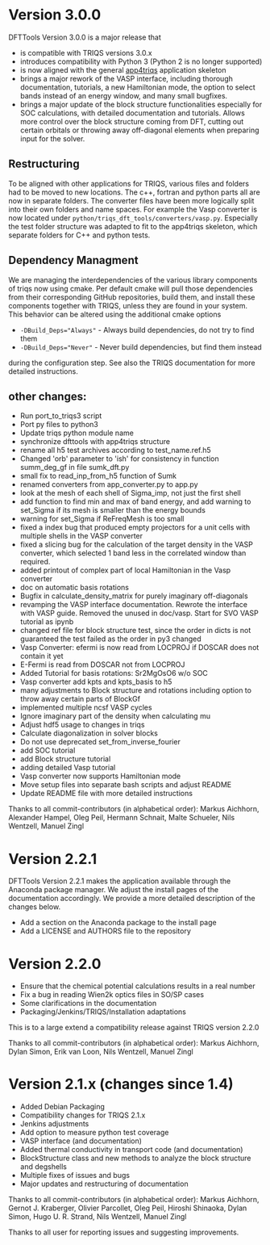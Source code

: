 Version 3.0.0
=============

DFTTools Version 3.0.0 is a major release that

* is compatible with TRIQS versions 3.0.x
* introduces compatibility with Python 3 (Python 2 is no longer supported)
* is now aligned with the general [app4triqs](https://github.com/TRIQS/app4triqs) application skeleton
* brings a major rework of the VASP interface, including thorough documentation, tutorials, a new Hamiltonian mode, the option to select bands instead of an energy window, and many small bugfixes.
* brings a major update of the block structure functionalities especially for SOC calculations, with detailed documentation and tutorials. Allows more control over the block structure coming from DFT, cutting out certain orbitals or throwing away off-diagonal elements when preparing input for the solver.

Restructuring
-------------
To be aligned with other applications for TRIQS, various files and folders had to be moved to new locations. The c++, fortran and python parts all are now in separate folders. The converter files have been more logically split into their own folders and name spaces. For example the Vasp converter is now located under `python/triqs_dft_tools/converters/vasp.py`. Especially the test folder structure was adapted to fit to the app4triqs skeleton, which separate folders for C++ and python tests.

Dependency Managment
--------------------
We are managing the interdependencies of the various library components of triqs now using cmake.
Per default cmake will pull those dependencies from their corresponding
GitHub repositories, build them, and install these components together
with TRIQS, unless they are found in your system.
This behavior can be altered using the additional cmake options

* `-DBuild_Deps="Always"` - Always build dependencies, do not try to find them
* `-DBuild_Deps="Never"` - Never build dependencies, but find them instead

during the configuration step. See also the TRIQS documentation for more detailed instructions.

other changes:
-------------
* Run port_to_triqs3 script
* Port py files to python3
* Update triqs python module name
* synchronize dfttools with app4triqs structure
* rename all h5 test archives according to test_name.ref.h5
* Changed 'orb' parameter to 'ish' for consistency in function summ_deg_gf in file sumk_dft.py
* small fix to read_inp_from_h5 function of Sumk
* renamed converters from app_converter.py to app.py
* look at the mesh of each shell of Sigma_imp, not just the first shell
* add function to find min and max of band energy, and add warning to set_Sigma if its mesh is smaller than the energy bounds
* warning for set_Sigma if ReFreqMesh is too small
* fixed a index bug that produced empty projectors for a unit cells with multiple shells in the VASP converter
* fixed a slicing bug for the calculation of the target density in the VASP converter, which selected 1 band less in the correlated window than required.
* added printout of complex part of local Hamiltonian in the Vasp converter
* doc on automatic basis rotations
* Bugfix in calculate_density_matrix for purely imaginary off-diagonals
* revamping the VASP interface documentation. Rewrote the interface with VASP guide. Removed the unused in doc/vasp. Start for SVO VASP tutorial as ipynb
* changed ref file for block structure test, since the order in dicts is not guaranteed the test failed as the order in py3 changed
* Vasp Converter: efermi is now read from LOCPROJ if DOSCAR does not contain it yet
* E-Fermi is read from DOSCAR not from LOCPROJ
* Added Tutorial for basis rotations: Sr2MgOsO6 w/o SOC
* Vasp converter add kpts and kpts_basis to h5
* many adjustments to Block structure and rotations including option to throw away certain parts of BlockGf
* implemented multiple ncsf VASP cycles
* Ignore imaginary part of the density when calculating mu
* Adjust hdf5 usage to changes in triqs
* Calculate diagonalization in solver blocks
* Do not use deprecated set_from_inverse_fourier
* add SOC tutorial
* add Block structure tutorial
* adding detailed Vasp tutorial
* Vasp converter now supports Hamiltonian mode
* Move setup files into separate bash scripts and adjust README
* Update README file with more detailed instructions


Thanks to all commit-contributors (in alphabetical order):
Markus Aichhorn, Alexander Hampel, Oleg Peil, Hermann Schnait, Malte Schueler, Nils Wentzell, Manuel Zingl


Version 2.2.1
=============

DFTTools Version 2.2.1 makes the application available
through the Anaconda package manager. We adjust
the install pages of the documentation accordingly.
We provide a more detailed description of the changes below.

* Add a section on the Anaconda package to the install page
* Add a LICENSE and AUTHORS file to the repository


Version 2.2.0
=============

* Ensure that the chemical potential calculations results in a real number
* Fix a bug in reading Wien2k optics files in SO/SP cases
* Some clarifications in the documentation
* Packaging/Jenkins/TRIQS/Installation adaptations

This is to a large extend a compatibility release against TRIQS version 2.2.0

Thanks to all commit-contributors (in alphabetical order):
Markus Aichhorn, Dylan Simon, Erik van Loon, Nils Wentzell, Manuel Zingl


Version 2.1.x (changes since 1.4)
=================================

* Added Debian Packaging
* Compatibility changes for TRIQS 2.1.x
* Jenkins adjustments
* Add option to measure python test coverage
* VASP interface (and documentation)
* Added thermal conductivity in transport code (and documentation)
* BlockStructure class and new methods to analyze the block structure and degshells
* Multiple fixes of issues and bugs
* Major updates and restructuring of documentation



Thanks to all commit-contributors (in alphabetical order):
Markus Aichhorn, Gernot J. Kraberger, Olivier Parcollet, Oleg Peil, Hiroshi Shinaoka, Dylan Simon, Hugo U. R. Strand, Nils Wentzell, Manuel Zingl

Thanks to all user for reporting issues and suggesting improvements.
